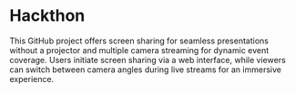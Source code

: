 # Hackthon
 This GitHub project offers screen sharing for seamless presentations without a projector and multiple camera streaming for dynamic event coverage. Users initiate screen sharing via a web interface, while viewers can switch between camera angles during live streams for an immersive experience.
